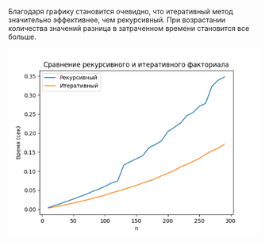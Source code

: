 Благодаря графику становится очевидно, что итеративный метод значительно эффективнее, чем рекурсивный. При возрастании количества значений разница в затраченном времени становится все больше.

![](./Figure_1.png)

